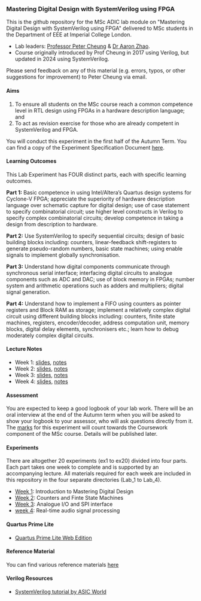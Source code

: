 ### Mastering Digital Design with SystemVerilog using FPGA

This is the github repository for the MSc ADIC lab module on "Mastering Digital Design with SystemVerilog using FPGA" delivered to MSc students in the Department of EEE at Imperial College London.

* Lab leaders: [Professor Peter Cheung](https://www.imperial.ac.uk/people/p.cheung) & [Dr Aaron Zhao](https://profiles.imperial.ac.uk/a.zhao).
* Course originally introduced by Prof Cheung in 2017 using Verilog, but updated in 2024 using SystemVerilog.

Please send feedback on any of this material (e.g. errors, typos, or other suggestions for improvement) to Peter Cheung via email. 

#### Aims

1. To ensure all students on the MSc course reach a common competence level in RTL design using FPGAs in a hardware description language; and
2. To act as revision exercise for those who are already competent in SystemVerilog and FPGA.

You will conduct this experiment in the first half of the Autumn Term. You can find a copy of the Experiment Specification Document [here](experiment/specification.pdf).

#### Learning Outcomes

This Lab Experiment has FOUR distinct parts, each with specific learning outcomes.

**Part 1:** Basic competence in using Intel/Altera’s Quartus design systems for Cyclone-V FPGA; appreciate the superiority of hardware description language over schematic capture for digital design; use of case statement to specify combinatorial circuit; use higher level constructs in Verilog to specify complex combinatorial circuits; develop competence in taking a design from description to hardware.

**Part 2:** Use SystemVerilog to specify sequential circuits; design of basic building blocks including: counters, linear-feedback shift-registers to generate pseudo-random numbers, basic state machines; using enable signals to implement globally synchronisation.

**Part 3:** Understand how digital components communicate through synchronous serial interface; interfacing digital circuits to analogue components such as ADC and DAC; use of block memory in FPGAs; number system and arithmetic operations such as adders and multipliers; digital signal generation.

**Part 4:** Understand how to implement a FIFO using counters as pointer registers and Block RAM as storage; implement a relatively complex digital circuit using different building blocks including: counters, finite state machines, registers, encoder/decoder, address computation unit, memory blocks, digital delay elements, synchronisers etc.; learn how to debug moderately complex digital circuits.

#### Lecture Notes

* Week 1: [slides](./lectures/Lecture_1_slides.pdf), [notes](./lectures/Lecture_1_notes.pdf)
* Week 2: [slides](./lectures/Lecture_2_slides.pdf), [notes](./lectures/Lecture_2_notes.pdf)
* Week 3: [slides](./lectures/Lecture_3_slides.pdf), [notes](./lectures/Lecture_3_notes.pdf)
* Week 4: [slides](./lectures/Lecture_4_slides.pdf), [notes](./lectures/Lecture_4_notes.pdf)

#### Assessment

You are expected to keep a good logbook of your lab work. There will be an oral interview at the end of the Autumn term when you will be asked to show your logbook to your assessor, who will ask questions directly from it. The [marks](experiment/marksheet.pdf) for this experiment will count towards the Coursework component of the MSc course.  Details will be published later.

#### Experiments

 There are altogether 20 experiments (ex1 to ex20) divided into four parts. Each part takes one week to complete and is supported by an accompanying lecture.  All materials required for each week are included in this repository in the four separate directories (Lab_1 to Lab_4).

* [Week 1](./Lab_1): Introduction to Mastering Digital Design
* [Week 2](./Lab_2): Counters and Finte State Machines
* [Week 3](./Lab_3): Analogue I/O and SPI interface
* [week 4](./Lab_4): Real-time audio signal processing

#### Quartus Prime Lite

* [Quartus Prime Lite Web Edition](https://www.intel.com/content/www/us/en/software-kit/660907/intel-quartus-prime-lite-edition-design-software-version-20-1-1-for-windows.html)

#### Reference Material

You can find various reference materials [here](./reference_material/)

#### Verilog Resources

* [SystemVerilog tutorial by ASIC World](https://www.asic-world.com/systemverilog/tutorial.html)
